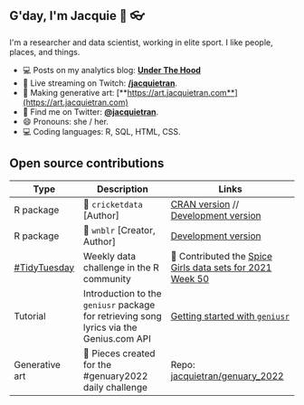 ## G'day, I'm Jacquie 👋 :eyeglasses:

I'm a researcher and data scientist, working in elite sport. I like people, places, and things.

- 💻 Posts on my analytics blog: [**Under The Hood**](https://underthehood.jacquietran.com)
- 🎥 Live streaming on Twitch: [**/jacquietran**](https://twitch.tv/jacquietran).
- 🎨 Making generative art: [**https://art.jacquietran.com**](https://art.jacquietran.com)
- 💬 Find me on Twitter: [**@jacquietran**](https://www.twitter.com/jacquietran).
- 😄 Pronouns: she / her.
- 💻 Coding languages: R, SQL, HTML, CSS.

## Open source contributions

| Type | Description | Links |
|---|---|---|
| R package | 🏏 `cricketdata` [Author] | [CRAN version](https://cran.r-project.org/web/packages/cricketdata/index.html) // [Development version](https://github.com/robjhyndman/cricketdata) |
| R package | 🏀 `wnblr` [Creator, Author] | [Development version](https://github.com/jacquietran/wnblr) |
| [#TidyTuesday](https://twitter.com/hashtag/TidyTuesday?src=hashtag_click) | Weekly data challenge in the R community | 🎤 Contributed the [Spice Girls data sets for 2021 Week 50](https://github.com/rfordatascience/tidytuesday/blob/master/data/2021/2021-12-14/readme.md) |
| Tutorial | Introduction to the `geniusr` package for retrieving song lyrics via the Genius.com API | [Getting started with `geniusr`](https://jacquietran.github.io/using_geniusr) |
| Generative art | 🎨 Pieces created for the #genuary2022 daily challenge | Repo: [jacquietran/genuary_2022](https://github.com/jacquietran/genuary_2022/) |

<!--
**jacquietran/jacquietran** is a ✨ _special_ ✨ repository because its `README.md` (this file) appears on your GitHub profile.

Here are some ideas to get you started:

- 🔭 I’m currently working on ...
- 🌱 I’m currently learning ...
- 👯 I’m looking to collaborate on ...
- 🤔 I’m looking for help with ...
- 💬 Ask me about ...
- 📫 How to reach me: ...
- 😄 Pronouns: ...
- ⚡ Fun fact: ...
-->
